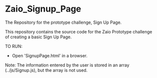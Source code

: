 # Zaio_Signup_Page
The Repository for the prototype challenge, Sign Up Page.

This repository contains the source code for the Zaio Prototype challenge of creating a basic Sign Up Page.

TO RUN:
- Open 'SignupPage.html' in a browser. 

Note: The information entered by the user is stored in an array (../js/Signup.js), but the array is not used.
